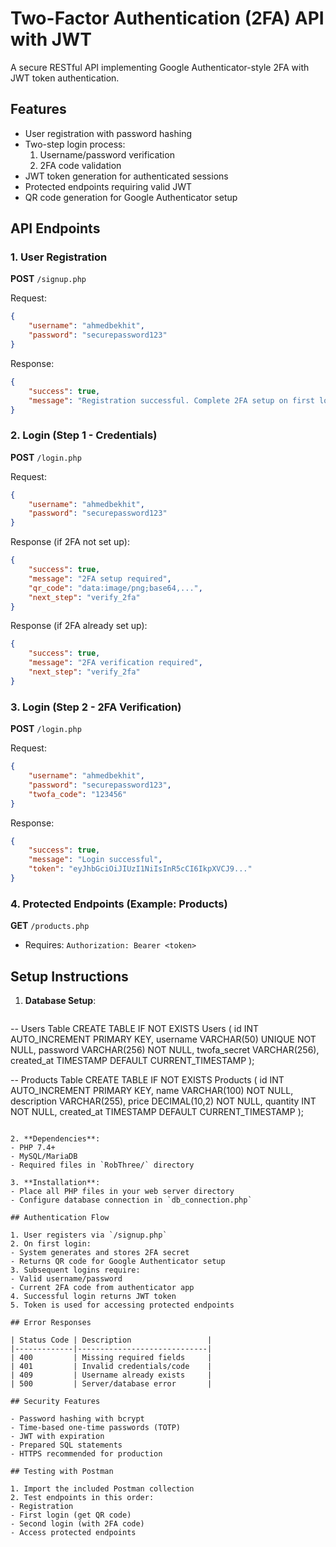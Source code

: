 
# Two-Factor Authentication (2FA) API with JWT

A secure RESTful API implementing Google Authenticator-style 2FA with JWT token authentication.

## Features

- User registration with password hashing
- Two-step login process:
  1. Username/password verification
  2. 2FA code validation
- JWT token generation for authenticated sessions
- Protected endpoints requiring valid JWT
- QR code generation for Google Authenticator setup

## API Endpoints

### 1. User Registration
**POST** `/signup.php`

Request:
```json
{
    "username": "ahmedbekhit",
    "password": "securepassword123"
}
```

Response:
```json
{
    "success": true,
    "message": "Registration successful. Complete 2FA setup on first login."
}
```

### 2. Login (Step 1 - Credentials)
**POST** `/login.php`

Request:
```json
{
    "username": "ahmedbekhit",
    "password": "securepassword123"
}
```

Response (if 2FA not set up):
```json
{
    "success": true,
    "message": "2FA setup required",
    "qr_code": "data:image/png;base64,...",
    "next_step": "verify_2fa"
}
```

Response (if 2FA already set up):
```json
{
    "success": true,
    "message": "2FA verification required",
    "next_step": "verify_2fa"
}
```

### 3. Login (Step 2 - 2FA Verification)
**POST** `/login.php`

Request:
```json
{
    "username": "ahmedbekhit",
    "password": "securepassword123",
    "twofa_code": "123456"
}
```

Response:
```json
{
    "success": true,
    "message": "Login successful",
    "token": "eyJhbGciOiJIUzI1NiIsInR5cCI6IkpXVCJ9..."
}
```

### 4. Protected Endpoints (Example: Products)
**GET** `/products.php`
- Requires: `Authorization: Bearer <token>`

## Setup Instructions

1. **Database Setup**:
   ```sql
  -- Users Table
CREATE TABLE IF NOT EXISTS Users (
    id INT AUTO_INCREMENT PRIMARY KEY,
    username VARCHAR(50) UNIQUE NOT NULL,
    password VARCHAR(256) NOT NULL,
    twofa_secret VARCHAR(256),
    created_at TIMESTAMP DEFAULT CURRENT_TIMESTAMP
);

-- Products Table
CREATE TABLE IF NOT EXISTS Products (
    id INT AUTO_INCREMENT PRIMARY KEY,
    name VARCHAR(100) NOT NULL,
    description VARCHAR(255),
    price DECIMAL(10,2) NOT NULL,
    quantity INT NOT NULL,
    created_at TIMESTAMP DEFAULT CURRENT_TIMESTAMP
);
   ```

2. **Dependencies**:
   - PHP 7.4+
   - MySQL/MariaDB
   - Required files in `RobThree/` directory

3. **Installation**:
   - Place all PHP files in your web server directory
   - Configure database connection in `db_connection.php`

## Authentication Flow

1. User registers via `/signup.php`
2. On first login:
   - System generates and stores 2FA secret
   - Returns QR code for Google Authenticator setup
3. Subsequent logins require:
   - Valid username/password
   - Current 2FA code from authenticator app
4. Successful login returns JWT token
5. Token is used for accessing protected endpoints

## Error Responses

| Status Code | Description                 |
|-------------|-----------------------------|
| 400         | Missing required fields     |
| 401         | Invalid credentials/code    |
| 409         | Username already exists     |
| 500         | Server/database error       |

## Security Features

- Password hashing with bcrypt
- Time-based one-time passwords (TOTP)
- JWT with expiration
- Prepared SQL statements
- HTTPS recommended for production

## Testing with Postman

1. Import the included Postman collection
2. Test endpoints in this order:
   - Registration
   - First login (get QR code)
   - Second login (with 2FA code)
   - Access protected endpoints

```

